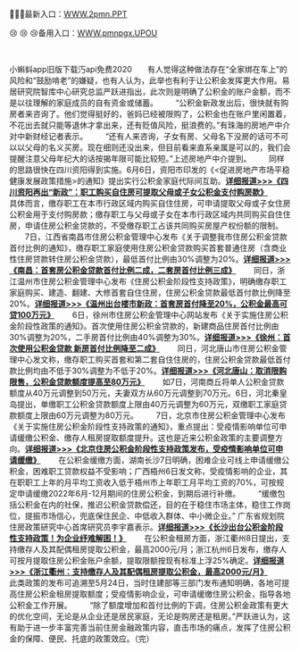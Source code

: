<p>
	🏹🏹🏹最新入口：<a href="http://www.baidu.com/link?url=6MA2SWnO3Raqke39an_0PUxosM6ZrUGzi1BN9tNnlPW&wd">WWW.2pmn.PPT</a> 
	<p>
		😢
😢
😢备用入口：<a href="http://www.baidu.com/link?url=6MA2SWnO3Raqke39an_0PUxosM6ZrUGzi1BN9tNnlPW&wd">WWW.pmnpgx.UPOU</a> 
	</p>
	<p>
		<br />
	</p>
	<p>
		小蝌蚪app旧版下载汅api免费2020　　有人觉得这种做法存在“全家绑在车上”的风险和“鼓励啃老”的嫌疑，也有人认为，此举也有利于让公积金发挥更大作用。易居研究院智库中心研究总监严跃进指出，此次则是明确了公积金的账户金额，而不是以往理解的家庭成员的自有资金或储蓄。
　　“公积金新政发出后，很快就有购房者来咨询了。他们觉得挺好的，爸妈已经被限购了，公积金也在账户里闲置着，不花出去就只能等退休才拿出来，还有贬值风险，挺浪费的。”有珠海的房地产中介对中新财经记者表示。
　　“还有人来咨询，子女有房、父母名下没房的话可不可以以父母的名义买房。现在细则还没出来，但目前看来直系亲属是可以的，我们会提醒注意父母年纪大的话按揭年限可能比较短。”上述房地产中介提到。
　　同样的思路很快在四川资阳得到实施。6月6日，资阳市印发的《&lt;促进房地产市场平稳健康发展政策措施&gt;的通知》提出实行公积金家庭代际间互助。<strong><a href="https://k.sina.com.cn/article_6105713761_16bedcc61020013m0u.html?from=news&amp;subch=onews" target="_blank" data-comos-dataid="comos:mizirau6890425">详细报道&gt;&gt;&gt;《四川资阳再出“新政”：职工购买自住房可提取父母或子女公积金支付购房款》</a></strong>
　　具体而言，缴存职工在本市行政区域内购买自住住房，可申请提取父母或子女住房公积金用于支付购房款；缴存职工与父母或子女在本市行政区域内共同购买自住住房，申请住房公积金贷款的，不受缴存职工占该共同购买房屋产权份额的限制。
　　7日，江西省南昌市住房公积金管理中心发布《关于调整我市住房公积金贷款首付比例的通知》，缴存职工家庭使用住房公积金贷款购买首套普通住房（含商业性住房贷款转住房公积金贷款），最低首付比例由30%调整为20%。<strong><a href="https://news.sina.com.cn/c/2022-06-07/doc-imizmscu5622825.shtml" target="_blank" data-comos-dataid="comos:mizmscu5622825">详细报道&gt;&gt;&gt;《南昌：首套房公积金贷款首付比例二成，二套房首付比例三成》</a></strong>
　　同日，浙江温州市住房公积金管理中心发布《住房公积金阶段性支持政策》，明确缴存职工家庭购买、建造、翻建、大修首套自住住房，住房公积金贷款最低首付款比例降至20%。<strong><a href="https://news.sina.com.cn/o/2022-05-31/doc-imizirau5775699.shtml" target="_blank" data-comos-dataid="comos:mizirau5775699">详细报道&gt;&gt;&gt;《温州出台楼市新政：首套房首付降至20%，公积金最高可贷100万元》</a></strong>
　　6日，徐州市住房公积金管理中心网站发布《关于实施住房公积金阶段性政策的通知》。首次使用住房公积金贷款的，新建商品住房首付比例由30%调整为20%，二手房首付比例由40%调整为30%。<strong><a href="https://news.sina.com.cn/o/2022-06-07/doc-imizmscu5526434.shtml" target="_blank" data-comos-dataid="comos:mizmscu5526434">详细报道&gt;&gt;&gt;《徐州：首次使用公积金贷款 新房首付比例降至二成》</a></strong>
　　同日，河北唐山市住房公积金管理中心发文称，缴存职工购买首套和第二套自住住房的，住房公积金贷款最低首付款比例均由不低于30%调整为不低于20%。<strong><a href="https://news.sina.com.cn/o/2022-05-25/doc-imizirau4773672.shtml" target="_blank" data-comos-dataid="comos:mizirau4773672">详细报道&gt;&gt;&gt;《河北唐山：取消限购限售，公积金贷款额度提高至80万元》</a></strong>
　　如7日，河南商丘将单人公积金贷款额度从40万元调整到50万元，夫妻双方从60万元调整到70万元。6日，河北秦皇岛提出，单缴职工公积金贷款额度上限由40万元调整为60万元，双缴职工家庭贷款额度上限由60万元调整为80万元。
　　7日，北京市住房公积金管理中心发布《关于实施住房公积金阶段性支持政策的通知》，重点提出：受疫情影响单位可申请缓缴公积金、缴存人租房提取额度提升。这也是近来公积金政策的主要调整方向。<strong><a href="https://news.sina.com.cn/c/2022-06-07/doc-imizirau7005491.shtml" target="_blank" data-comos-dataid="comos:mizirau7005491">详细报道&gt;&gt;&gt;《北京住房公积金阶段性支持政策发布，受疫情影响单位可申请缓缴》</a></strong>
　　在公积金缓缴方面，湖南长沙7日明确，困难企业可线上申请缓缴公积金，困难职工贷款权益不受影响；广西梧州6日发文称，受疫情影响的企业，其在职职工上年的月平均工资收入低于梧州市上年职工月平均工资的70%，可按规定申请缓缴2022年6月-12月期间的住房公积金，到期后进行补缴。
　　“缓缴包括公积金在内的社保，推迟公积金贷款偿还，目的在于稳住市场主体，稳住工作岗位，提振市场信心，兜底保住民企、中低收入群体、中小微企业。” 广东省规划院住房政策研究中心首席研究员李宇嘉表示。<strong><a href="https://k.sina.com.cn/article_3329420380_c672ec5c02001cb9j.html?from=estate" target="_blank" data-comos-dataid="comos:mizmscu5782576">详细报道&gt;&gt;&gt;《长沙出台公积金阶段性支持政策！为企业纾难解困！》</a></strong>
　　在公积金租房方面，浙江衢州8日提出，支持缴存人及其配偶租房提取公积金，最高2000元/月；浙江杭州6日发布，缴存人可按月提取住房公积金账户余额，提取限额按现有标准上浮25%确定。<strong><a href="https://news.sina.com.cn/o/2022-06-08/doc-imizirau7225919.shtml" target="_blank" data-comos-dataid="comos:mizirau7225919">详细报道&gt;&gt;&gt;《浙江衢州：支持缴存人及其配偶租房提取公积金，最高2000元/月》</a></strong>
　　此类政策的发布可追溯至5月24日，当时住建部等三部门发布通知明确，各地可提高住房公积金租房提取额度；受疫情影响企业，可申请缓缴住房公积金，指导各地公积金工作开展。
　　“除了额度增加和首付比例的下调，住房公积金政策有更大的优化空间，无论是从企业还是居民家庭，无论是购房还是租房。”严跃进认为，这有助于进一步丰富完善当前住房金融政策内容，直击市场的痛点，发挥了住房公积金的保障、便民、托底的政策效应。（完）
	</p>
